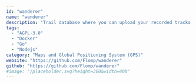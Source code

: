 ```yaml
---
id: "wanderer"
name: "wanderer"
description: "Trail database where you can upload your recorded tracks or create new ones and add various metadata to build an easily searchable catalogue."
tags:
  - "AGPL-3.0"
  - "Docker"
  - "Go"
  - "Nodejs"
category: "Maps and Global Positioning System (GPS)"
website: "https://github.com/Flomp/wanderer"
github: "https://github.com/Flomp/wanderer"
#image: "/placeholder.svg?height=300&width=400"
---
```


